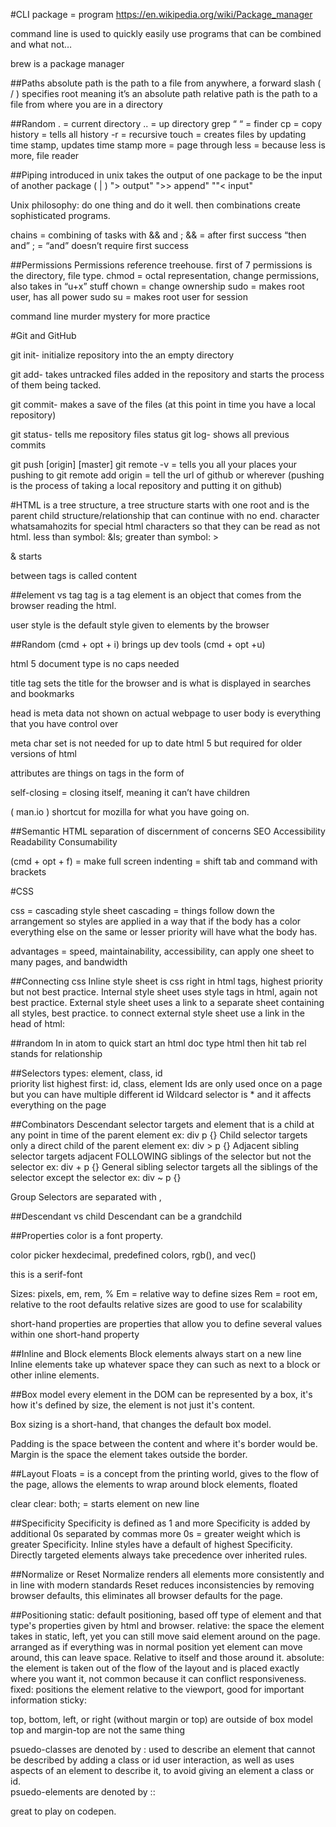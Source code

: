 #CLI
package = program
https://en.wikipedia.org/wiki/Package_manager

command line is used to quickly easily use programs that can be combined and what not…

brew is a package manager

##Paths
absolute path is the path to a file from anywhere, a forward slash ( / ) specifies root meaning it’s an absolute path
relative path is the path to a file from where you are in a directory

##Random
.  = current directory
.. = up directory
grep “ “ =  finder
cp = copy
history = tells all history
-r = recursive
touch = creates files by updating time stamp, updates time stamp
more = page through
less = because less is more, file reader

##Piping
introduced in unix
takes the output of one package to be the input of another package ( | )
">  output"
">>  append"
""<  input"

Unix philosophy: do one thing and do it well. then combinations create sophisticated programs.

chains = combining of tasks with && and ;
&& =  after first success “then and”
; = “and” doesn’t require first success

##Permissions
Permissions reference treehouse. first of 7 permissions is the directory, file type.
chmod = octal representation, change permissions, also takes in “u+x” stuff
chown = change ownership
sudo = makes root user, has all power
sudo su = makes root user for session

command line murder mystery for more practice

#Git and GitHub

git init- initialize repository into the an empty directory

git add- takes untracked files added in the repository and starts the process of them being tacked.

git commit- makes a save of the files (at this point in time you have a local repository)

git status- tells me repository files status
 git log- shows all previous commits

git push [origin] [master]
git remote -v = tells you all your places your pushing to
git remote add origin = tell the url of github or wherever
(pushing is the process of taking a local repository and putting it on github)

#HTML
is a tree structure, a tree structure starts with one root and is the parent child structure/relationship that can continue with no end.
character whatsamahozits for special html characters so that they can be read as not html.
less than symbol:
&ls;
greater than symbol:
&gt;

& starts

between tags is called content

##element vs tag
tag is a tag
element is an object that comes from the browser reading the html.

user style is the default style given to elements by the browser

##Random
(cmd + opt + i) brings up dev tools
(cmd + opt +u)

html 5 document type is <!doctype html> no caps needed

title tag sets the title for the browser and is what is displayed in searches and bookmarks

head is meta data not shown on actual webpage to user
body is everything that you have control over

meta char set is not needed for up to date html 5 but required for older versions of html

attributes are things on tags in the form of
<p attribute=“value”>

self-closing = closing itself, meaning it can’t have children

( man.io ) shortcut for mozilla for what you have going on.

##Semantic HTML
separation of discernment of concerns
SEO
Accessibility
Readability
Consumability

(cmd + opt + f) = make full screen
indenting = shift tab and command with brackets

#CSS

css = cascading style sheet
cascading = things follow down the arrangement so styles are applied in a way
that if the body has a color everything else on the same or lesser priority will have
what the body has.

advantages = speed, maintainability, accessibility, can apply one sheet to many
pages, and bandwidth

##Connecting css
Inline style sheet is css right in html tags, highest priority but not best practice.
Internal style sheet uses style tags in html, again not best practice.
External style sheet uses a link to a separate sheet containing all styles, best
practice.
  to connect external style sheet use a link in the head of html:
  <link rel="stylesheet" href="style.css">

##random
In in atom to quick start an html doc type html then hit tab
rel stands for relationship

##Selectors
types: element, class, id  
priority list highest first: id, class, element
Ids are only used once on a page but you can have multiple different id
Wildcard selector is * and it affects everything on the page

##Combinators
Descendant selector targets and element that is a child at any point in time of the
parent element ex:
    div p {}
Child selector targets only a direct child of the parent element ex:
    div > p {}
Adjacent sibling selector targets adjacent FOLLOWING siblings of the selector but
not the
selector ex:
    div + p {}
General sibling selector targets all the siblings of the selector except the
selector
ex:
  div ~ p {}

Group Selectors are separated with ,

##Descendant vs child
Descendant can be a grandchild

##Properties
color is a font property.

color picker hexdecimal, predefined colors, rgb(), and vec()

this is a serif-font

Sizes: pixels, em, rem, %
Em = relative way to define sizes
Rem = root em, relative to the root defaults
relative sizes are good to use for scalability

short-hand properties are properties that allow you to define several values within
one short-hand property

##Inline and Block elements
Block elements always start on a new line
Inline elements take up whatever space they can such as next to a block or other
inline elements.

##Box model
every element in the DOM can be represented by a box, it's how it's defined by
size, the element is not just it's content.

Box sizing is a short-hand, that changes the default box model.

Padding is the space between the content and where it's border would be.
Margin is the space the element takes outside the border.

##Layout
Floats = is a concept from the printing world, gives to the flow of the page,
allows the elements to wrap around block elements, floated

clear
clear: both; = starts element on new line  

##Specificity
Specificity is defined as 1 and more Specificity is added by additional 0s
separated by commas more 0s = greater weight which is greater Specificity.
Inline styles have a default of highest Specificity.
Directly targeted elements always take precedence over inherited rules.  

##Normalize or Reset
Normalize renders all elements more consistently and in line with modern standards
Reset reduces inconsistencies by removing browser defaults, this eliminates all
browser defaults for the page.

##Positioning
static: default positioning, based off type of element and that type's properties
given by html and browser.
relative: the space the element takes in static, left, yet you can still move said
element around on the page. arranged as if everything was in normal position yet
element can move around, this can leave space. Relative to itself and those around
it.
absolute: the element is taken out of the flow of the layout and is placed exactly
where you want it, not common because it can conflict responsiveness.
fixed: positions the element relative to the viewport, good for important
information
sticky:

top, bottom, left, or right (without margin or top) are outside of box model
top and margin-top are not the same thing

psuedo-classes are denoted by :
  used to describe an element that cannot be described by adding a class or
  id user interaction, as well as uses aspects of an element to describe it, to
  avoid giving an element a class or id.  
psuedo-elements are denoted by ::

  great to play on codepen.

  
